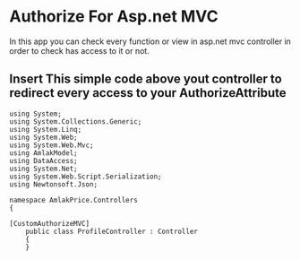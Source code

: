 # Authorize For Asp.net MVC 

In this app you can check every function or view in asp.net mvc controller in order to check has access to it or not.

## Insert This simple code above yout controller to redirect every access to your AuthorizeAttribute

```
using System;
using System.Collections.Generic;
using System.Linq;
using System.Web;
using System.Web.Mvc;
using AmlakModel;
using DataAccess;
using System.Net;
using System.Web.Script.Serialization;
using Newtonsoft.Json;

namespace AmlakPrice.Controllers
{
   
[CustomAuthorizeMVC]
    public class ProfileController : Controller
    {
    }
```

